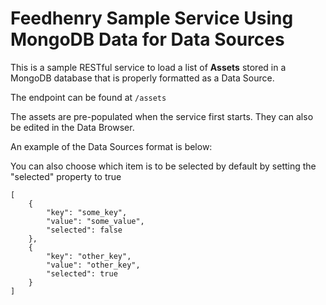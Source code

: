 # Feedhenry Sample Service Using MongoDB Data for Data Sources

This is a sample RESTful service to load a list of **Assets** stored in a MongoDB database that is properly formatted as a Data Source.

The endpoint can be found at `/assets`

The assets are pre-populated when the service first starts.  They can also be edited in the Data Browser.

An example of the Data Sources format is below:

You can also choose which item is to be selected by default by setting the "selected" property to true


    [
        {
            "key": "some_key",
            "value": "some_value",
            "selected": false
        },
        {
            "key": "other_key",
            "value": "other_key",
            "selected": true
        }
    ]

